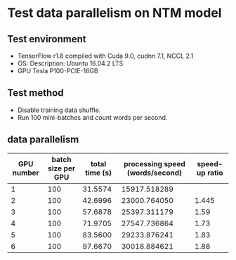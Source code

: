 # Test data parallelism on NTM model

## Test environment

- TensorFlow r1.8 compiled with Cuda 9.0, cudnn 7.1, NCCL 2.1
- OS: Description:    Ubuntu 16.04.2 LTS
- GPU Tesla P100-PCIE-16GB

## Test method

- Disable training data shuffle.
- Run 100 mini-batches and count words per second.

## data parallelism

|GPU number|batch size per GPU|total time (s)|processing speed (words/second)|speed-up ratio|
|--|--|--|--|--|
|1|100|31.5574|15917.518289|
|2|100|42.6996|23000.764050|1.445|
|3|100|57.6878|25397.311179|1.59|
|4|100|71.9705|27547.736864|1.73|
|5|100|83.5600|29233.876241|1.83|
|6|100|97.6670|30018.884621|1.88|
